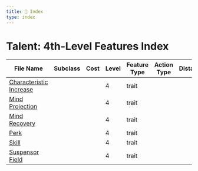 ```yaml
---
title: 📑 Index
type: index
---
```


# Talent: 4th-Level Features Index

| File Name                                               | Subclass | Cost | Level | Feature Type | Action Type | Distance | Target |
| ------------------------------------------------------- | -------- | ---- | ----- | ------------ | ----------- | -------- | ------ |
| [Characteristic Increase](../Characteristic%20Increase) |          |      | 4     | trait        |             |          |        |
| [Mind Projection](../Mind%20Projection)                 |          |      | 4     | trait        |             |          |        |
| [Mind Recovery](../Mind%20Recovery)                     |          |      | 4     | trait        |             |          |        |
| [Perk](../Perk)                                         |          |      | 4     | trait        |             |          |        |
| [Skill](../Skill)                                       |          |      | 4     | trait        |             |          |        |
| [Suspensor Field](../Suspensor%20Field)                 |          |      | 4     | trait        |             |          |        |
